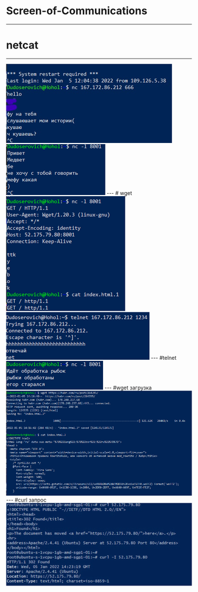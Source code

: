 # Screen-of-Communications
___
# netcat
---
<img src="n1.jpg">
<img src="n2.png">
---
# wget
<img src="n3.png">
<img src="n4.png">
---
#telnet
<img src="n5.png">
---
#wget загрузка
<img src="n6.png">
---
#curl запрос
<img src="n7.jpg">
